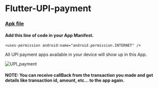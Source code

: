 # Flutter-UPI-payment

### [Apk file](https://drive.google.com/file/d/1bHxxBXgjRtN-vdaWPTUpBp0Vb8lj_A4b/view?usp=sharing)


#### Add this line of code in your App Manifest.

```
<uses-permission android:name="android.permission.INTERNET" />
```


All UPI payment apps available in your device will show up in this App.

![UPI_payment](https://user-images.githubusercontent.com/69294119/94344298-e29de080-003b-11eb-937c-ac1e2009d8bc.gif)

#### NOTE: You can receive callBack from the transaction you made and get details like transaction id, amount, etc... to the app again.
